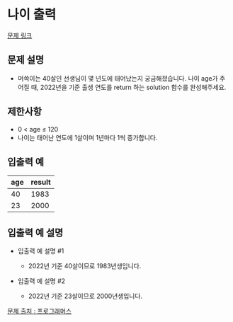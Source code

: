 # 나이 출력
[문제 링크](https://school.programmers.co.kr/learn/courses/30/lessons/120820)

## 문제 설명
- 머쓱이는 40살인 선생님이 몇 년도에 태어났는지 궁금해졌습니다. 나이 age가 주어질 때, 2022년을 기준 출생 연도를 return 하는 solution 함수를 완성해주세요.

## 제한사항
- 0 < age ≤ 120
- 나이는 태어난 연도에 1살이며 1년마다 1씩 증가합니다.

## 입출력 예
|age|result|
|---|---|
|40|1983|
|23|2000|

## 입출력 예 설명

- 입출력 예 설명 #1
  - 2022년 기준 40살이므로 1983년생입니다.

- 입출력 예 설명 #2
  - 2022년 기준 23살이므로 2000년생입니다.


[문제 출처 : 프로그래머스](https://school.programmers.co.kr/learn/challenges?order=acceptance_desc&levels=0)
